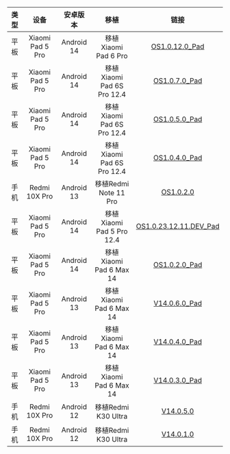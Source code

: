 | 类型 | 设备 | 安卓版本 | 移植 | 链接 |
| :-: | :-: | :-: | :-: | :-: |
| 平板 | Xiaomi Pad 5 Pro | Android 14 | 移植Xiaomi Pad 6 Pro | [OS1.0.12.0_Pad](https://github.com/ymdzq/Port_MIUI_ROM/blob/OS1.0.12.0_Pad/XIAOMIPAD5PRO.md) |
| 平板 | Xiaomi Pad 5 Pro | Android 14 | 移植Xiaomi Pad 6S Pro 12.4 | [OS1.0.7.0_Pad](https://github.com/ymdzq/Port_MIUI_ROM/blob/OS1.0.7.0_Pad/XIAOMIPAD5PRO.md) |
| 平板 | Xiaomi Pad 5 Pro | Android 14 | 移植Xiaomi Pad 6S Pro 12.4 | [OS1.0.5.0_Pad](https://github.com/ymdzq/Port_MIUI_ROM/blob/OS1.0.5.0_Pad/XIAOMIPAD5PRO.md) |
| 平板 | Xiaomi Pad 5 Pro | Android 14 | 移植Xiaomi Pad 6S Pro 12.4 | [OS1.0.4.0_Pad](https://github.com/ymdzq/Port_MIUI_ROM/blob/OS1.0.4.0_Pad/XIAOMIPAD5PRO.md) |
| 手机 | Redmi 10X Pro | Android 13 | 移植Redmi Note 11 Pro | [OS1.0.2.0](https://github.com/ymdzq/Port_MIUI_ROM/blob/OS1.0.2.0/REDMI10XPRO.md) |
| 平板 | Xiaomi Pad 5 Pro | Android 14 | 移植Xiaomi Pad 5 Pro 12.4 | [OS1.0.23.12.11.DEV_Pad](https://github.com/ymdzq/Port_MIUI_ROM/blob/OS1.0.23.12.11.DEV_Pad/XIAOMIPAD5PRO.md) |
| 平板 | Xiaomi Pad 5 Pro | Android 14 | 移植Xiaomi Pad 6 Max 14 | [OS1.0.2.0_Pad](https://github.com/ymdzq/Port_MIUI_ROM/blob/OS1.0.2.0_Pad/XIAOMIPAD5PRO.md) |
| 平板 | Xiaomi Pad 5 Pro | Android 13 | 移植Xiaomi Pad 6 Max 14 | [V14.0.6.0_Pad](https://github.com/ymdzq/Port_MIUI_ROM/blob/V14.0.6.0_Pad/XIAOMIPAD5PRO.md) |
| 平板 | Xiaomi Pad 5 Pro | Android 13 | 移植Xiaomi Pad 6 Max 14 | [V14.0.4.0_Pad](https://github.com/ymdzq/Port_MIUI_ROM/blob/V14.0.4.0_Pad/XIAOMIPAD5PRO.md) |
| 平板 | Xiaomi Pad 5 Pro | Android 13 | 移植Xiaomi Pad 6 Max 14 | [V14.0.3.0_Pad](https://github.com/ymdzq/Port_MIUI_ROM/blob/V14.0.3.0_Pad/XIAOMIPAD5PRO.md) |
| 手机 | Redmi 10X Pro | Android 12 | 移植Redmi K30 Ultra | [V14.0.5.0](https://github.com/ymdzq/Port_MIUI_ROM/blob/V14.0.5.0/REDMI10XPRO.md) |
| 手机 | Redmi 10X Pro | Android 12 | 移植Redmi K30 Ultra | [V14.0.1.0](https://github.com/ymdzq/Port_MIUI_ROM/blob/V14.0.1.0/REDMI10XPRO.md) |
